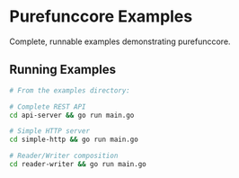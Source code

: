 # Purefunccore Examples

Complete, runnable examples demonstrating purefunccore.

## Running Examples
```bash
# From the examples directory:

# Complete REST API
cd api-server && go run main.go

# Simple HTTP server
cd simple-http && go run main.go

# Reader/Writer composition
cd reader-writer && go run main.go
```
